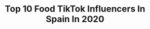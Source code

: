 ---
title: Top 10 Food TikTok Influencers In Spain In 2020
description: >-
  Find top food TikTok influencers in Spain in 2020. Most popular hashtags: #food #fyp #comida #foryou.
platform: TikTok
hits: 74
text_top: Discover the best TikTok influencers on inBeat.
text_bottom: inBeat aggregates 74 TikTok influencers like this in Spain for you to collaborate.
profiles:
  - username: "gladysseara"
    fullname: >-
      Gladys Seara
    bio: >-
      Journalist&youtuber🎬 Food, fun & Love. Traveling around the 🌍 Lipedema fighter
    location: "Spain"
    followers: 39200
    engagement: 519
    commentsToLikes: 0.020299
    id: ckb9r74lbni1d0j234q6cbxc1
    verified: false
    hashtags: "#baile, #dance, #fyp, #drburgosdelaobra"
  - username: "aigostar_"
    fullname: >-
      Best food share
    bio: >-
      Do you love food ?🤗 If so turn on my NOTIFICATIONS! 📣Best food ACC🍲
    location: "Spain"
    followers: 72600
    engagement: 472
    commentsToLikes: 0.014139
    id: ckc30vbn4rh2v0j232d1rtz4e
    verified: false
    hashtags: "#chickenwings, #recipe, #foryou, #lovefood"
  - username: "chef_daniels"
    fullname: >-
      Chef Daniels
    bio: >-
      Worldwide Food Finder Food Obsession 🥐🥗🍜🍨🥠 mail: info.chefdaniels@gmail.com
    location: "Spain"
    followers: 97900
    engagement: 695
    commentsToLikes: 0.009238
    id: cka6blb540pl60i788sl22xty
    verified: false
    hashtags: "#bakery, #tiktokchefs, #yummy, #waffles"
  - username: "orgasmicfood"
    fullname: >-
      OrgasmicFood😋
    bio: >-
      Mmmm🍔🍟🍦 NEW!! 🚫not suitable for vegetarians Follow me to see the best food
    location: "Spain"
    followers: 2586
    engagement: 762
    commentsToLikes: 0.020625
    id: ckbf86jnxyk970j23zxevxqku
    verified: false
    hashtags: "#lovefood, #desifood, #queso, #4u"
  - username: "notregularfood"
    fullname: >-
      notregularfood
    bio: >-
      Food | Meat | Delicious Send your videos here👇 sendyourvideostohere@gmail.com
    location: "Spain"
    followers: 3637
    engagement: 422
    commentsToLikes: 0.024194
    id: ckacf8pmcpy9d0i78dttl0kf5
    verified: false
    hashtags: "#delicious, #foodie, #wings, #pizza"
  - username: "moonyvbes"
    fullname: >-
      dms don’t work
    bio: >-
      tips | grwm’s | diys 𝐡𝐚𝐩𝐩𝐲 𝐯𝐢𝐛𝐞𝐬 ❥
    location: "Spain"
    followers: 2419
    engagement: 3013
    commentsToLikes: 0.056521
    id: ckbfi212ydm3b0j23bqu006pl
    verified: false
    hashtags: "#foryoupage, #charlidamelio, #dance, #pulia"
  - username: "pabloycarol"
    fullname: >-
      Pablo&Carol
    bio: >-
      🇪🇸 👦🏻+👩🏼+😺 = 💕 Háblanos por Telegram 👇
    location: "Spain"
    followers: 157400
    engagement: 1597
    commentsToLikes: 0.052644
    id: ck92v5y6lp6ny0j78k2xxuque
    verified: false
    hashtags: "#foodtest, #novios, #michi, #novio"
  - username: "kettymariaperez"
    fullname: >-
      kettymaria
    bio: >-
      Spain Locutora de Radio/cantante. Me divierto con tiktok. 🎤sigueme y te sigo
    location: "Spain"
    followers: 7611
    engagement: 865
    commentsToLikes: 0.073033
    id: ckdnk7t5nj1rt0j23ymejqsib
    verified: false
    hashtags: "#hoynoduermo, #andalucia, #humor, #food"
  - username: "gigirecetas"
    fullname: >-
      cocinacongigi
    bio: >-
      🥞🧁Un Poco de mi cocina☕🍔 🌺✨Recetas con Amor💐🌸 🌮🍕Vamos a Divertirnos🥩🥗
    location: "Spain"
    followers: 19600
    engagement: 1131
    commentsToLikes: 0.026473
    id: ckc2ymgv1powq0j23v760eqp2
    verified: false
    hashtags: "#fyp, #merienda, #dulces, #recetasfaciles"
  - username: "maydenynatalia"
    fullname: >-
      ExpCaseros
    bio: >-
      Somos Mayden y Natalia de ExpCaseros y nos encanta experimentar con la vida 💛
    location: "Spain"
    followers: 1000000
    engagement: 1563
    commentsToLikes: 0.007008
    id: ck9016mkzbchp0j78251v2er1
    verified: false
    hashtags: "#123aprende, #hacksculinarios, #24horas, #trucos"
---
